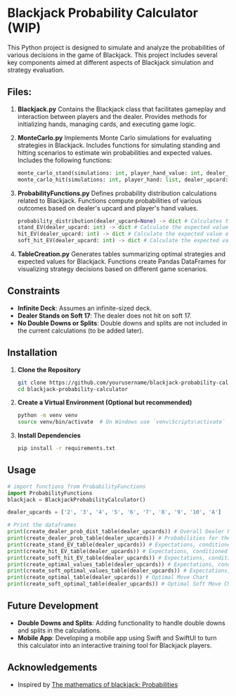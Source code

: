# Blackjack Probability Calculator (WIP)

This Python project is designed to simulate and analyze the probabilities of various decisions in the game of Blackjack. This project includes several key components aimed at different aspects of Blackjack simulation and strategy evaluation.

## Files:

1. **Blackjack.py**
   Contains the Blackjack class that facilitates gameplay and interaction between players and the dealer.
   Provides methods for initializing hands, managing cards, and executing game logic.

2. **MonteCarlo.py**
   Implements Monte Carlo simulations for evaluating strategies in Blackjack.
   Includes functions for simulating standing and hitting scenarios to estimate win probabilities and expected values.
   Includes the following functions:
   ```python
   monte_carlo_stand(simulations: int, player_hand_value: int, dealer_upcard: int) -> float # Simulate the outcome of standing in blackjack
   monte_carlo_hit(simulations: int, player_hand: list, dealer_upcard: int) -> float # Simulate the outcome of hitting in blackjack
   ```

4. **ProbabilityFunctions.py**
   Defines probability distribution calculations related to Blackjack.
   Functions compute probabilities of various outcomes based on dealer's upcard and player's hand values.
   ```python
   probability_distribution(dealer_upcard=None) -> dict # Calculates the probability distribution of the dealer depending on the value given. If no value is given, then it calculates the general probability distribution
   stand_EV(dealer_upcard: int) -> dict # Calculate the expected value of standing with a given dealer upcard
   hit_EV(dealer_upcard: int) -> dict # Calculate the expected value of hitting with a given dealer upcard
   soft_hit_EV(dealer_upcard: int) -> dict # Calculate the expected value of hitting with a soft hand (hand containing an ace) and a given dealer upcard
   ```

6. **TableCreation.py**
   Generates tables summarizing optimal strategies and expected values for Blackjack.
   Functions create Pandas DataFrames for visualizing strategy decisions based on different game scenarios.

## Constraints

- **Infinite Deck**: Assumes an infinite-sized deck.
- **Dealer Stands on Soft 17**: The dealer does not hit on soft 17.
- **No Double Downs or Splits**: Double downs and splits are not included in the current calculations (to be added later).

## Installation

1. **Clone the Repository**
   ```sh
   git clone https://github.com/yourusername/blackjack-probability-calculator.git
   cd blackjack-probability-calculator

2. **Create a Virtual Environment (Optional but recommended)**
    ```sh
    python -m venv venv
    source venv/bin/activate  # On Windows use `venv\Scripts\activate`

3. **Install Dependencies**
    ```sh
    pip install -r requirements.txt

## Usage
  ```python
  # import functions from ProbabilityFunctions
  import ProbabilityFunctions
  blackjack = BlackjackProbabilityCalculator()

  dealer_upcards = ['2', '3', '4', '5', '6', '7', '8', '9', '10', 'A']
  
  # Print the dataframes
  print(create_dealer_prob_dist_table(dealer_upcards)) # Overall Dealer Probability Distribution
  print(create_dealer_prob_table(dealer_upcards)) # Probabilities for the dealer's results conditioned on the dealer's first card
  print(create_stand_EV_table(dealer_upcards)) # Expectations, conditioned on the dealer's first card, for the player's profit, when the player stands
  print(create_hit_EV_table(dealer_upcards)) # Expectations, conditioned on the dealer's first card, for the player's profit, when the player hits
  print(create_soft_hit_EV_table(dealer_upcards)) # Expectations, conditioned on the dealer's first card, for the player's profit, when the player hits with a soft hand
  print(create_optimal_values_table(dealer_upcards)) # Expectations, conditioned on the dealer's first card, for the player's profit, when the player plays optimally
  print(create_soft_optimal_values_table(dealer_upcards)) # Expectations, conditioned on the dealer's first card, for the player's profit, when the player plays optimally and has a soft hand
  print(create_optimal_table(dealer_upcards)) # Optimal Move Chart
  print(create_soft_optimal_table(dealer_upcards)) # Optimal Soft Move Chart
  ```
  
## Future Development

- **Double Downs and Splits**: Adding functionality to handle double downs and splits in the calculations.
- **Mobile App**: Developing a mobile app using Swift and SwiftUI to turn this calculator into an interactive training tool for Blackjack players.

## Acknowledgements
- Inspired by [The mathematics of blackjack: Probabilities](https://probability.infarom.ro/blackjack.html)
